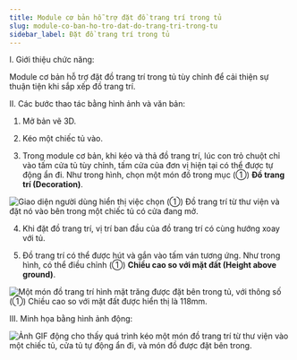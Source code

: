 ```yaml
---
title: Module cơ bản hỗ trợ đặt đồ trang trí trong tủ
slug: module-co-ban-ho-tro-dat-do-trang-tri-trong-tu
sidebar_label: Đặt đồ trang trí trong tủ
---
```


I. Giới thiệu chức năng:

Module cơ bản hỗ trợ đặt đồ trang trí trong tủ tùy chỉnh để cải thiện sự thuận tiện khi sắp xếp đồ trang trí.

II. Các bước thao tác bằng hình ảnh và văn bản:

1. Mở bản vẽ 3D.

2. Kéo một chiếc tủ vào.

3. Trong module cơ bản, khi kéo và thả đồ trang trí, lúc con trỏ chuột chỉ vào tấm cửa tủ tùy chỉnh, tấm cửa của đơn vị hiện tại có thể được tự động ẩn đi. Như trong hình, chọn một món đồ trong mục (①) **Đồ trang trí (Decoration)**.

![Giao diện người dùng hiển thị việc chọn (①) Đồ trang trí từ thư viện và đặt nó vào bên trong một chiếc tủ có cửa đang mở.](https://storage.googleapis.com/jegavn_kb/images/379eed34-3724-46f0-b9da-2860ab6bb1e0.png)

4. Khi đặt đồ trang trí, vị trí ban đầu của đồ trang trí có cùng hướng xoay với tủ.

5. Đồ trang trí có thể được hút và gắn vào tấm ván tương ứng. Như trong hình, có thể điều chỉnh (①) **Chiều cao so với mặt đất (Height above ground)**.

![Một món đồ trang trí hình mặt trăng được đặt bên trong tủ, với thông số (①) Chiều cao so với mặt đất được hiển thị là 118mm.](https://storage.googleapis.com/jegavn_kb/images/0a6c853b-0159-432d-95c7-6733e1f235cb.png)

III. Minh họa bằng hình ảnh động:

![Ảnh GIF động cho thấy quá trình kéo một món đồ trang trí từ thư viện vào một chiếc tủ, cửa tủ tự động ẩn đi, và món đồ được đặt bên trong.](https://storage.googleapis.com/jegavn_kb/images/71dc41d6-06aa-4b99-8896-5a6778f48693.gif)